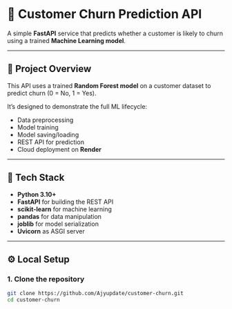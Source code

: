 # 🧠 Customer Churn Prediction API

A simple **FastAPI** service that predicts whether a customer is likely to churn using a trained **Machine Learning model**.

---

## 🚀 Project Overview

This API uses a trained **Random Forest model** on a customer dataset to predict churn (0 = No, 1 = Yes).

It’s designed to demonstrate the full ML lifecycle:
- Data preprocessing  
- Model training  
- Model saving/loading  
- REST API for prediction  
- Cloud deployment on **Render**

---

## 🧩 Tech Stack

- **Python 3.10+**
- **FastAPI** for building the REST API
- **scikit-learn** for machine learning
- **pandas** for data manipulation
- **joblib** for model serialization
- **Uvicorn** as ASGI server

---

## ⚙️ Local Setup

### 1. Clone the repository
```bash
git clone https://github.com/Ajyupdate/customer-churn.git
cd customer-churn

